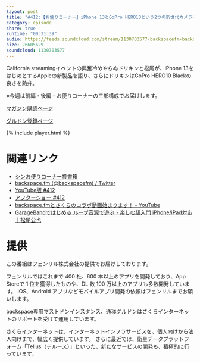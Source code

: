 ```yaml
---
layout: post
title: "#412:【お便りコーナー】iPhone 13とGoPro HERO10という2つの新世代カメラについて熱く語る"
category: episode
share: true
runtime: "00:31:39"
audio: https://feeds.soundcloud.com/stream/1130703577-backspacefm-backspacefm-412-3.mp3
size: 26605629
soundcloud: 1130703577
---
```


California streamingイベントの興奮冷めやらぬドリキンと松尾が、iPhone 13をはじめとするAppleの新製品を語り、さらにドリキンはGoPro HERO10 Blackの良さを熱弁。

※今週は前編・後編・お便りコーナーの三部構成でお届けします。

[マガジン購読ページ](https://note.com/drikin/m/m55ec296b7655)

[グルドン登録ページ](https://mstdn.guru/invite/3WVHpSMr)

{% include player.html %}

# 関連リンク
* [シンお便りコーナー投書箱](https://forms.gle/NDBngfLwc3jKbLEJ6)
* [backspace.fm (@backspacefm) / Twitter](https://twitter.com/backspacefm)
* [YouTube版 #412](https://youtu.be/dGtzjbdNlII)
* [アフターショー #412](https://note.com/backspacefm/n/nfef829f28244)
* [backspace.fmとさくらのコラボ動画始まります！ - YouTube](https://www.youtube.com/watch?v=9saukwwjzTE)
* [GarageBandではじめる ループ音源で遊ぶ・楽しむ超入門 iPhone/iPad対応｜松尾公也](https://amzn.to/3ETqwne)


# 提供

この番組はフェンリル株式会社の提供でお届けしております。

フェンリルではこれまで 400 社、600 本以上のアプリを開発しており、App Storeで 1 位を獲得したものや、DL 数 100 万以上のアプリも多数開発しています。
iOS、Android アプリなどモバイルアプリ開発の依頼はフェンリルまでお願いします。

backspace専用マストドンインスタンス、通称グルドンはさくらインターネットのサポートを受けて運用しています。

さくらインターネットは、インターネットインフラサービスを、個人向けから法人向けまで、幅広く提供しています。
さらに最近では、衛星データプラットフォーム「Tellus（テルース）」といった、新たなサービスの開発も、積極的に行っています。
